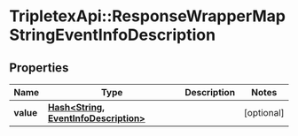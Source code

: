 # TripletexApi::ResponseWrapperMapStringEventInfoDescription

## Properties
Name | Type | Description | Notes
------------ | ------------- | ------------- | -------------
**value** | [**Hash&lt;String, EventInfoDescription&gt;**](EventInfoDescription.md) |  | [optional] 


